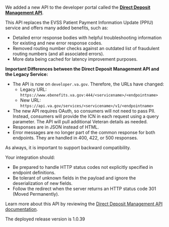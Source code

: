 We added a new API to the developer portal called the **[Direct Deposit Management API](https://developer.va.gov/explore/benefits/docs/direct-deposit-management?version=current)**.

This API replaces the EVSS Patient Payment Information Update (PPIU) service and offers many added benefits, such as:

  - Detailed error response bodies with helpful troubleshooting information for existing and new error response codes.
  - Removed routing number checks against an outdated list of fraudulent routing numbers (and all associated errors).
  - More data being cached for latency improvement purposes.

**Important Differences between the Direct Deposit Management API and the Legacy Service:**
- The API is now on `developer.va.gov`. Therefore, the URLs have changed:
  * Legacy URL: `https://www.ebenefits.va.gov:444/<servicename>/<endpointname>`
  * New URL:    `https://api.va.gov/services/<servicename>/v1/<endpointname>`
- The new API requires OAuth, so consumers will not need to pass PII. Instead, consumers will provide the ICN in each request using a query parameter. The API will pull additional Veteran details as needed.
- Responses are in JSON instead of HTML. 
- Error messages are no longer part of the common response for both endpoints. They are handled in 400, 422, or 500 responses.

As always, it is important to support backward compatibility.

Your integration should:
- Be prepared to handle HTTP status codes not explicitly specified in endpoint definitions.
- Be tolerant of unknown fields in the payload and ignore the deserialization of new fields.
- Follow the redirect when the server returns an HTTP status code 301 (Moved Permanently).

Learn more about this API by reviewing the [Direct Deposit Management API documentation](https://developer.va.gov/explore/benefits/docs/direct-deposit-management?version=current).

The deployed release version is 1.0.39
